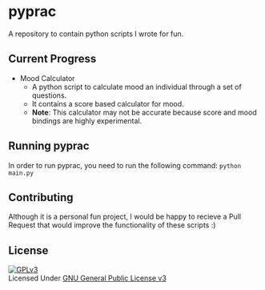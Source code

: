 # pyprac

A repository to contain python scripts I wrote for fun.

## Current Progress
- Mood Calculator
    - A python script to calculate mood an individual through a set of questions.
    - It contains a score based calculator for mood.
    - **Note**: This calculator may not be accurate because score and mood bindings are highly experimental.

## Running pyprac
In order to run pyprac, you need to run the following command:
```python main.py```

## Contributing
Although it is a personal fun project, I would be happy to recieve a Pull Request that would improve the functionality of these scripts :)

## License
[![GPLv3](https://www.gnu.org/graphics/gplv3-127x51.png)](https://www.gnu.org/licenses/gpl-3.0.en.html)
<br>Licensed Under <a href="https://www.gnu.org/licenses/gpl-3.0.en.html">GNU General Public License v3</a>



